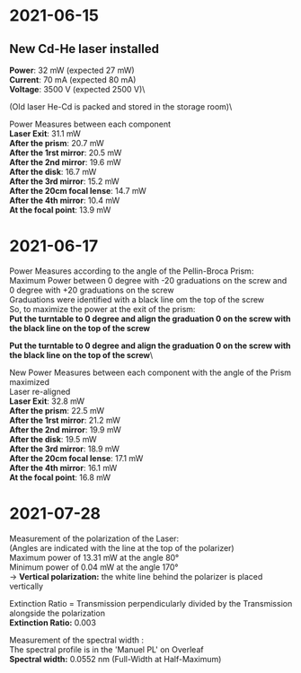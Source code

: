 # 2021-06-15
## New Cd-He laser installed
**Power**: 32 mW (expected 27 mW)\
**Current**: 70 mA (expected 80 mA)\
**Voltage**: 3500 V (expected 2500 V)\

(Old laser He-Cd is packed and stored in the storage room)\

Power Measures between each component\
**Laser Exit**: 31.1 mW \
**After the prism**: 20.7 mW \
**After the 1rst mirror**: 20.5 mW \
**After the 2nd mirror**: 19.6 mW \
**After the disk**: 16.7 mW \
**After the 3rd mirror**: 15.2 mW \
**After the 20cm focal lense**: 14.7 mW \
**After the 4th mirror**: 10.4 mW \
**At the focal point**: 13.9 mW 

# 2021-06-17
Power Measures according to the angle of the Pellin-Broca Prism:\
Maximum Power between 0 degree with -20 graduations on the screw and 0 degree with +20 graduations on the screw\
Graduations were identified with a black line om the top of the screw\
So, to maximize the power at the exit of the prism: \
**Put the turntable to 0 degree and align the graduation 0 on the screw with the black line on the top of the screw**

**Put the turntable to 0 degree and align the graduation 0 on the screw with the black line on the top of the screw**\

New Power Measures between each component with the angle of the Prism maximized\
Laser re-aligned\
**Laser Exit**: 32.8 mW \
**After the prism**: 22.5 mW \
**After the 1rst mirror**: 21.2 mW \
**After the 2nd mirror**: 19.9 mW \
**After the disk**: 19.5 mW \
**After the 3rd mirror**: 18.9 mW \
**After the 20cm focal lense**: 17.1 mW \
**After the 4th mirror**: 16.1 mW \
**At the focal point**: 16.8 mW 

# 2021-07-28

Measurement of the polarization of the Laser:\
(Angles are indicated with the line at the top of the polarizer) \
Maximum power of 13.31 mW at the angle 80° \
Minimum power of 0.04 mW at the angle 170° \
-> **Vertical polarization:** the white line behind the polarizer is placed vertically 

Extinction Ratio = Transmission perpendicularly divided by the Transmission alongside the polarization  
**Extinction Ratio:** 0.003 

Measurement of the spectral width : \
The spectral profile is in the 'Manuel PL' on Overleaf \
**Spectral width:** 0.0552 nm (Full-Width at Half-Maximum) 
